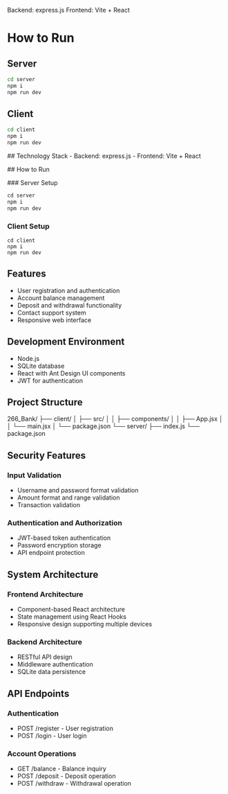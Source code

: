 Backend: express.js
Frontend: Vite + React
# How to Run

## Server
```bash
cd server
npm i
npm run dev
```
## Client
```bash
cd client
npm i
npm run dev
```
## Technology Stack
- Backend: express.js
- Frontend: Vite + React

## How to Run

### Server Setup
```bash
cd server
npm i
npm run dev
```
### Client Setup
```
cd client
npm i
npm run dev
```
## Features
- User registration and authentication
- Account balance management
- Deposit and withdrawal functionality
- Contact support system
- Responsive web interface

## Development Environment
- Node.js
- SQLite database
- React with Ant Design UI components
- JWT for authentication


## Project Structure
266_Bank/
├── client/
│   ├── src/
│   │   ├── components/
│   │   ├── App.jsx
│   │   └── main.jsx
│   └── package.json
└── server/
    ├── index.js
    └── package.json

## Security Features
### Input Validation
- Username and password format validation
- Amount format and range validation
- Transaction validation

### Authentication and Authorization
- JWT-based token authentication
- Password encryption storage
- API endpoint protection

## System Architecture
### Frontend Architecture
- Component-based React architecture
- State management using React Hooks
- Responsive design supporting multiple devices

### Backend Architecture
- RESTful API design
- Middleware authentication
- SQLite data persistence

## API Endpoints
### Authentication
- POST /register - User registration
- POST /login - User login

### Account Operations
- GET /balance - Balance inquiry
- POST /deposit - Deposit operation
- POST /withdraw - Withdrawal operation